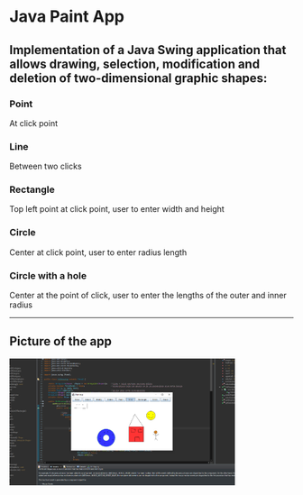 # Java Paint App
## Implementation of a Java Swing application that allows drawing, selection, modification and deletion of two-dimensional graphic shapes:

### Point 

At click point

### Line 

Between two clicks

### Rectangle 

Top left point at click point, user to enter width and height

### Circle 

Center at click point, user to enter radius length

### Circle with a hole 

Center at the point of click, user to enter the lengths of the outer and inner radius

---


## Picture of the app
<img src="./JavaProj.png" alt="drawing" width="400"/>

